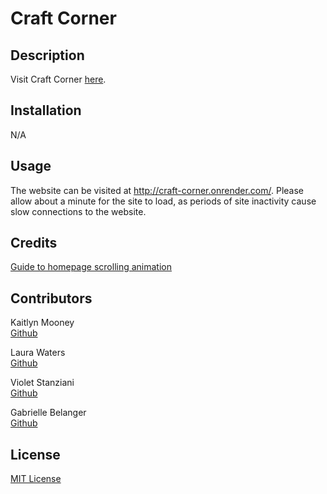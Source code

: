 # Craft Corner

## Description

Visit Craft Corner [here](http://craft-corner.onrender.com/).

## Installation

N/A

## Usage

The website can be visited at http://craft-corner.onrender.com/. Please allow about a minute for the site to load, as periods of site inactivity cause slow connections to the website.

## Credits

[Guide to homepage scrolling animation](https://www.youtube.com/watch?v=nAjR0Oj0J8E)

## Contributors

Kaitlyn Mooney <br>
[Github](https://github.com/kaitlynmooney)

Laura Waters <br>
[Github](https://github.com/Laura-Waters)

Violet Stanziani <br>
[Github](https://github.com/floweringvi)

Gabrielle Belanger <br>
[Github](https://github.com/gcbel)

## License

[MIT License](https://opensource.org/license/mit)

